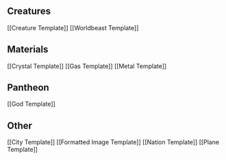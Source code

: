 ## Creatures
[[Creature Template]]
[[Worldbeast Template]]
## Materials
[[Crystal Template]]
[[Gas Template]]
[[Metal Template]]
## Pantheon
[[God Template]]
## Other
[[City Template]]
[[Formatted Image Template]]
[[Nation Template]]
[[Plane Template]]
